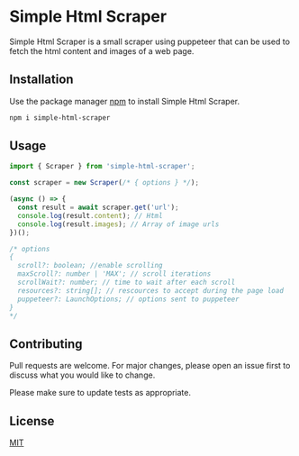 # Simple Html Scraper

Simple Html Scraper is a small scraper using puppeteer that can be used to fetch the html content and images of a web page.

## Installation

Use the package manager [npm](https://www.npmjs.com) to install Simple Html Scraper.

```bash
npm i simple-html-scraper
```

## Usage

```typescript
import { Scraper } from 'simple-html-scraper';

const scraper = new Scraper(/* { options } */);

(async () => {
  const result = await scraper.get('url');
  console.log(result.content); // Html
  console.log(result.images); // Array of image urls
})();

/* options
{
  scroll?: boolean; //enable scrolling
  maxScroll?: number | 'MAX'; // scroll iterations
  scrollWait?: number; // time to wait after each scroll
  resources?: string[]; // rescources to accept during the page load
  puppeteer?: LaunchOptions; // options sent to puppeteer
}
*/
```

## Contributing

Pull requests are welcome. For major changes, please open an issue first to discuss what you would like to change.

Please make sure to update tests as appropriate.

## License

[MIT](https://choosealicense.com/licenses/mit/)
